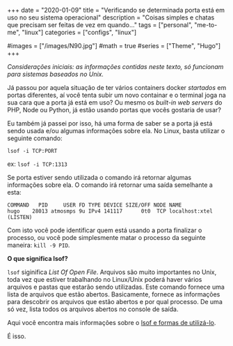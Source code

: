+++
date = "2020-01-09"
title = "Verificando se determinada porta está em uso no seu sistema operacional"
description = "Coisas simples e chatas que precisam ser feitas de vez em quando..."
tags = ["personal", "me-to-me", "linux"]
categories = ["configs", "linux"]

#images = ["/images/N90.jpg"]
#math = true
#series = ["Theme", "Hugo"]
+++

*Considerações iniciais: as informações contidas neste texto, só funcionam para sistemas baseados no Unix.*

Já passou por aquela situação de ter vários containers docker *startados* em portas diferentes, aí você tenta subir um novo containar e o terminal joga na sua cara que a porta já está em uso? Ou mesmo os *built-in web servers* do PHP, Node ou Python, já estão usando portas que vocês gostaria de usar?

Eu também já passei por isso, há uma forma de saber se a porta já está sendo usada e/ou algumas informações sobre ela. No Linux, basta utilizar o seguinte comando:

`lsof -i TCP:PORT`

ex: `lsof -i TCP:1313`

Se porta estiver sendo utilizada o comando irá retornar algumas informações sobre ela. O comando irá retornar uma saída semelhante a esta:

```
COMMAND   PID     USER FD TYPE DEVICE SIZE/OFF NODE NAME
hugo    28013 atmosmps 9u IPv4 141117      0t0  TCP localhost:xtel (LISTEN)
```

Com isto você pode identificar quem está usando a porta finalizar o processo, ou você pode simplesmente matar o processo da seguinte maneira: `kill -9 PID`.

**O que significa lsof?**

`lsof` siginifica *List Of Open File*. Arquivos são muito importantes no Unix, toda vez que estiver trabalhando no Linux/Unix poderá haver vários arquivos e pastas que estarão sendo utilizadas. Este comando fornece uma lista de arquivos que estão abertos. Basicamente, fornece as informações para descobrir os arquivos que estão abertos e por qual processo. De uma só vez, lista todos os arquivos abertos no console de saída.

Aqui você encontra mais informações sobre o [lsof e formas de utilizá-lo](https://www.geeksforgeeks.org/lsof-command-in-linux-with-examples/).

É isso.

